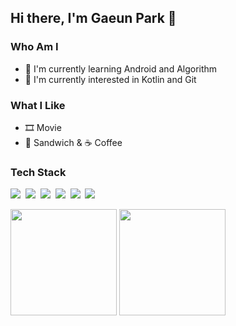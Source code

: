 ## Hi there, I'm Gaeun Park 👋
<!-- <img align='right' src="http://mazassumnida.wtf/api/v2/generate_badge?boj=gaeuns">
 -->
### Who Am I
- 📖 I'm currently learning Android and Algorithm
- 🌱 I'm currently interested in Kotlin and Git
<!-- - 💻 I majoring in Smart ICT Convergence Engineering at Konkuk University
 -->
### What I Like
- 🎞 Movie
- 🥪 Sandwich & ☕ Coffee 

### Tech Stack
<p>
  <img src="https://img.shields.io/badge/Android-3DDC84?style=flat-square&logo=Android&logoColor=white"/>&nbsp 
  <img src="https://img.shields.io/badge/React Native-61DAFB?style=flat-square&logo=React&logoColor=black"/>&nbsp 
  <img src="https://img.shields.io/badge/Kotlin-0095D5?style=flat-square&logo=Kotlin&logoColor=white"/>&nbsp 
  <img src="https://img.shields.io/badge/Python-3766AB?style=flat-square&logo=Python&logoColor=white"/>&nbsp
  <img src="https://img.shields.io/badge/Node.js-339933?style=flat-square&logo=Node.js&logoColor=white"/>&nbsp 
  <img src="https://img.shields.io/badge/JavaScript-F7DF1E?style=flat-square&logo=JavaScript&logoColor=black"/>&nbsp<br>
</p>

<p>
<img src="http://mazassumnida.wtf/api/v2/generate_badge?boj=gaeuns" height=170>
<img src="https://github-readme-stats.vercel.app/api?username=gaeunpark924&show_icons=true&theme=dark" height=170>
</p>

<!-- 
### Algorithm
[![Solved.ac
프로필](http://mazassumnida.wtf/api/v2/generate_badge?boj=gaeuns)](https://solved.ac/gaeuns) -->

<!--
**gaeunpark924/gaeunpark924** is a ✨ _special_ ✨ repository because its `README.md` (this file) appears on your GitHub profile.

Here are some ideas to get you started:

- 🔭 I’m currently working on ...
- 🌱 I’m currently learning ...
- 👯 I’m looking to collaborate on ...
- 🤔 I’m looking for help with ...
- 💬 Ask me about ...
- 📫 How to reach me: ...
- 😄 Pronouns: ...
- ⚡ Fun fact: ...
-->
